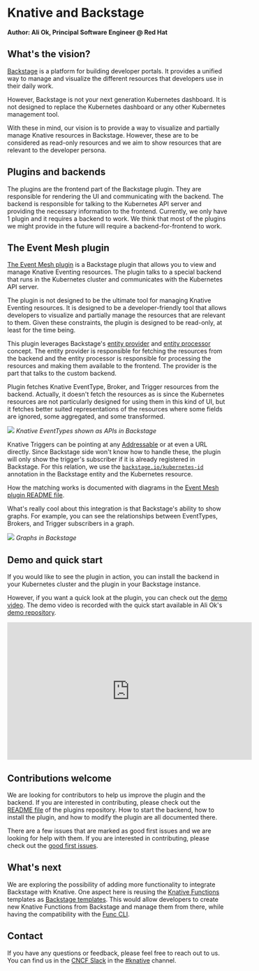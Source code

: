 # Knative and Backstage

**Author: Ali Ok, Principal Software Engineer @ Red Hat**

## What's the vision?

[Backstage](https://backstage.io/) is a platform for building developer portals. It provides a unified way to manage and visualize the different resources that developers use in their daily work. 

However, Backstage is not your next generation Kubernetes dashboard. It is not designed to replace the Kubernetes dashboard or any other Kubernetes management tool.

With these in mind, our vision is to provide a way to visualize and partially manage Knative resources in Backstage. However, these are to be considered as read-only resources and we aim to show
resources that are relevant to the developer persona.

## Plugins and backends

The plugins are the frontend part of the Backstage plugin. They are responsible for rendering the UI and communicating with the backend. The backend is responsible for talking to the Kubernetes API server and providing the necessary information to the frontend. Currently, we only have 1 plugin and it requires a backend to work. We think that most of the plugins we might provide in the future will require a backend-for-frontend to work.

## The Event Mesh plugin

[The Event Mesh plugin](https://github.com/knative-extensions/backstage-plugins) is a Backstage plugin that allows you to view and manage Knative Eventing resources. The plugin talks to a special backend that runs in the Kubernetes cluster and communicates with the Kubernetes API server. 

The plugin is not designed to be the ultimate tool for managing Knative Eventing resources. It is designed to be a developer-friendly tool that allows developers to visualize and partially manage the resources that are relevant to them. Given these constraints, the plugin is designed to be read-only, at least for the time being.

This plugin leverages Backstage's [entity provider](https://backstage.io/docs/features/software-catalog/external-integrations/#custom-entity-providers) and [entity processor](https://backstage.io/docs/features/software-catalog/external-integrations/#custom-processors) concept. The entity provider is responsible for fetching the resources from the backend and the entity processor is responsible for processing the resources and making them available to the frontend. The provider is the part that talks to the custom backend.

Plugin fetches Knative EventType, Broker, and Trigger resources from the backend. Actually, it doesn't fetch the resources as is since the Kubernetes resources are not particularly designed for using them in this kind of UI, but it fetches better suited representations of the resources where some fields are ignored, some aggregated, and some transformed.

![](/blog/articles/images/knative-backstage-plugins-01.png)
*Knative EventTypes shown as APIs in Backstage*

Knative Triggers can be pointing at any [Addressable](https://knative.dev/docs/concepts/duck-typing/#addressable) or at even a URL directly. Since Backstage side won't know how to handle these, the plugin will only show the trigger's subscriber if it is already registered in Backstage. For this relation, we use the [`backstage.io/kubernetes-id`](https://backstage.io/docs/features/kubernetes/configuration#surfacing-your-kubernetes-components-as-part-of-an-entity) annotation in the Backstage entity and the Kubernetes resource.

How the matching works is documented with diagrams in the [Event Mesh plugin README file](https://github.com/knative-extensions/backstage-plugins?tab=readme-ov-file#event-mesh-plugin-1).

What's really cool about this integration is that Backstage's ability to show graphs. For example, you can see the relationships between EventTypes, Brokers, and Trigger subscribers in a graph.

![](/blog/articles/images/knative-backstage-plugins-02.png)
*Graphs in Backstage*

## Demo and quick start

If you would like to see the plugin in action, you can install the backend in your Kubernetes cluster and the plugin in your Backstage instance.

However, if you want a quick look at the plugin, you can check out the [demo video](https://www.youtube.com/watch?v=4h1j1v8KrY0).
The demo video is recorded with the quick start available in Ali Ok's [demo repository](https://github.com/aliok/knative-backstage-demo).

<iframe width="560" height="315" src="https://www.youtube.com/embed/4h1j1v8KrY0?si=tzUmjcrYOfCy6E1H" title="YouTube video player" frameborder="0" allow="accelerometer; autoplay; clipboard-write; encrypted-media; gyroscope; picture-in-picture; web-share" allowfullscreen></iframe>


## Contributions welcome

We are looking for contributors to help us improve the plugin and the backend. If you are interested in contributing, please check out the [README file](https://github.com/knative-extensions/backstage-plugins) of the plugins repository. How to start the backend, how to install the plugin, and how to modify the plugin are all documented there.

There are a few issues that are marked as good first issues and we are looking for help with them. If you are interested in contributing, please check out the [good first issues](https://github.com/knative-extensions/backstage-plugins/issues?q=is%3Aissue+is%3Aopen+label%3A%22good+first+issue%22).

## What's next

We are exploring the possibility of adding more functionality to integrate Backstage with Knative. One aspect here is reusing the [Knative Functions](https://knative.dev/docs/functions/) templates as [Backstage templates](https://backstage.io/docs/features/software-templates/adding-templates). This would allow developers to create new Knative Functions from Backstage and manage them from there, while having the compatibility with the [Func CLI](https://knative.dev/docs/functions/install-func/).

## Contact

If you have any questions or feedback, please feel free to reach out to us. You can find us in the [CNCF Slack](https://cncf.slack.io) in the [#knative](https://cloud-native.slack.com/archives/C04LGHDR9K7) channel.
